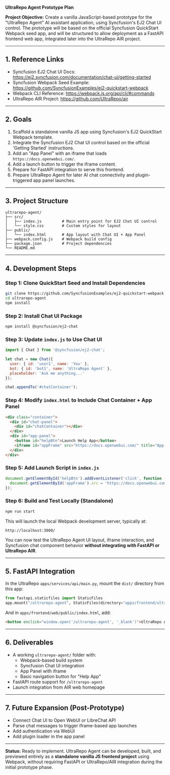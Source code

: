 **UltraRepo Agent Prototype Plan**

**Project Objective:**
Create a vanilla JavaScript-based prototype for the "UltraRepo Agent" AI assistant application, using Syncfusion's EJ2 Chat UI control. The prototype will be based on the official Syncfusion QuickStart Webpack seed app, and will be structured to allow deployment as a FastAPI frontend web app, integrated later into the UltraRepo AIR project.

---

## 1. Reference Links

- Syncfusion EJ2 Chat UI Docs: https://ej2.syncfusion.com/documentation/chat-ui/getting-started
- Syncfusion Webpack Seed Example: https://github.com/SyncfusionExamples/ej2-quickstart-webpack
- Webpack CLI Reference: https://webpack.js.org/api/cli/#commands
- UltraRepo AIR Project: https://github.com/UltraRepo/air

---

## 2. Goals

1. Scaffold a standalone vanilla JS app using Syncfusion's EJ2 QuickStart Webpack template.
2. Integrate the Syncfusion EJ2 Chat UI control based on the official 'Getting Started' instructions.
3. Add an "App Panel" with an iframe that loads `https://docs.openwebui.com/`.
4. Add a launch button to trigger the iframe content.
5. Prepare for FastAPI integration to serve this frontend.
6. Prepare UltraRepo Agent for later AI chat connectivity and plugin-triggered app panel launches.

---

## 3. Project Structure

```
ultrarepo-agent/
├── src/
│   ├── index.js         # Main entry point for EJ2 Chat UI control
│   └── style.css        # Custom styles for layout
├── public/
│   └── index.html       # App layout with Chat UI + App Panel
├── webpack.config.js    # Webpack build config
├── package.json         # Project dependencies
└── README.md
```

---

## 4. Development Steps

### Step 1: Clone QuickStart Seed and Install Dependencies
```bash
git clone https://github.com/SyncfusionExamples/ej2-quickstart-webpack ultrarepo-agent
cd ultrarepo-agent
npm install
```

### Step 2: Install Chat UI Package
```bash
npm install @syncfusion/ej2-chat
```

### Step 3: Update `index.js` to Use Chat UI
```js
import { Chat } from '@syncfusion/ej2-chat';

let chat = new Chat({
  user: { id: 'user1', name: 'You' },
  bot: { id: 'bot1', name: 'UltraRepo Agent' },
  placeholder: 'Ask me anything...'
});

chat.appendTo('#chatContainer');
```

### Step 4: Modify `index.html` to Include Chat Container + App Panel
```html
<div class="container">
  <div id="chat-panel">
    <div id="chatContainer"></div>
  </div>
  <div id="app-panel">
    <button id="helpBtn">Launch Help App</button>
    <iframe id="appFrame" src="https://docs.openwebui.com/" title="App Panel"></iframe>
  </div>
</div>
```

### Step 5: Add Launch Script in `index.js`
```js
document.getElementById('helpBtn').addEventListener('click', function () {
  document.getElementById('appFrame').src = 'https://docs.openwebui.com/';
});
```

### Step 6: Build and Test Locally (Standalone)
```bash
npm run start
```

This will launch the local Webpack development server, typically at:
```
http://localhost:3000/
```
You can now test the UltraRepo Agent UI layout, iframe interaction, and Syncfusion chat component behavior **without integrating with FastAPI or UltraRepo AIR**.

---

## 5. FastAPI Integration

In the UltraRepo `apps/services/api/main.py`, mount the `dist/` directory from this app:
```python
from fastapi.staticfiles import StaticFiles
app.mount("/ultrarepo-agent", StaticFiles(directory="apps/frontend/ultrarepo-agent/dist", html=True), name="ultrarepo-agent")
```

And in `apps/frontend/web/public/index.html`, add:
```html
<button onclick="window.open('/ultrarepo-agent', '_blank')">UltraRepo Agent</button>
```

---

## 6. Deliverables

- A working `ultrarepo-agent/` folder with:
  - Webpack-based build system
  - Syncfusion Chat UI integration
  - App Panel with iframe
  - Basic navigation button for "Help App"
- FastAPI route support for `/ultrarepo-agent`
- Launch integration from AIR web homepage

---

## 7. Future Expansion (Post-Prototype)

- Connect Chat UI to Open WebUI or LibreChat API
- Parse chat messages to trigger iframe-based app launches
- Add authentication via WebUI
- Add plugin loader in the app panel

---

**Status:** Ready to implement. UltraRepo Agent can be developed, built, and previewed entirely as a **standalone vanilla JS frontend project** using Webpack, without requiring FastAPI or UltraRepo/AIR integration during the initial prototype phase.
